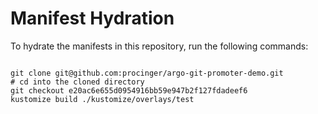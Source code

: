 
# Manifest Hydration

To hydrate the manifests in this repository, run the following commands:

```shell

git clone git@github.com:procinger/argo-git-promoter-demo.git
# cd into the cloned directory
git checkout e20ac6e655d0954916bb59e947b2f127fdadeef6
kustomize build ./kustomize/overlays/test
```